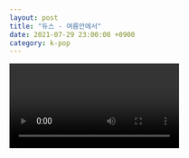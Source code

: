 ```yaml
---
layout: post
title: "듀스 - 여름안에서"
date: 2021-07-29 23:00:00 +0900
category: k-pop
---
```


<div class="video-container">
    <video id="player" class="video-js vjs-default-skin vjs-big-play-centered" data-json="/public/json/k-pop/듀스 - 여름안에서.json"></video>
</div>

```
```